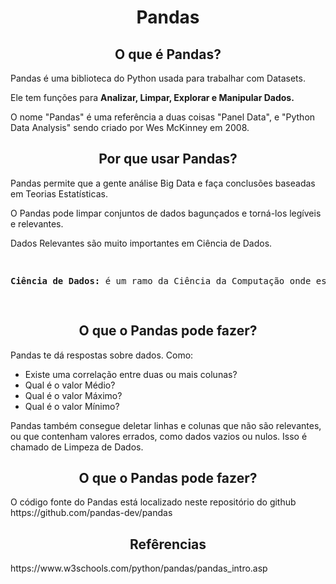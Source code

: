 <h1 align="center">Pandas</h1>
<h2 align="center">O que é Pandas?</h2>
<p>Pandas é uma biblioteca do Python usada para trabalhar com Datasets.</p>
<p>Ele tem funções para <b>Analizar, Limpar, Explorar e Manipular Dados.</b></p>
<p>O nome "Pandas" é uma referência a duas coisas "Panel Data", e "Python Data Analysis" sendo criado por Wes McKinney em 2008.</p>
<h2 align="center">Por que usar Pandas?</h2>
<p>Pandas permite que a gente análise Big Data e faça conclusões baseadas em Teorias Estatísticas.</p>
<p>O Pandas pode limpar conjuntos de dados bagunçados e torná-los legíveis e relevantes.</p>
<p>Dados Relevantes são muito importantes em Ciência de Dados.</p>
<pre>
  <p><b>Ciência de Dados:</b> é um ramo da Ciência da Computação onde estudamos como armazenar, utilizar e analisar dados para obter informações a partir deles.</p>
</pre>
<h2 align="center">O que o Pandas pode fazer?</h2>
<p>Pandas te dá respostas sobre dados. Como:</p>
<ul>
  <li>Existe uma correlação entre duas ou mais colunas?</li>
  <li>Qual é o valor Médio?</li>
  <li>Qual é o valor Máximo?</li>
  <li>Qual é o valor Mínimo?</li>
</ul>
<p>Pandas também consegue deletar linhas e colunas que não são relevantes, ou que contenham valores errados, como dados vazios ou nulos. Isso é chamado de Limpeza de Dados.</p>
<h2 align="center">O que o Pandas pode fazer?</h2>
<p>O código fonte do Pandas está localizado neste repositório do github https://github.com/pandas-dev/pandas</p>
<h2 align="center">Refêrencias</h2>
<p>https://www.w3schools.com/python/pandas/pandas_intro.asp</p>
